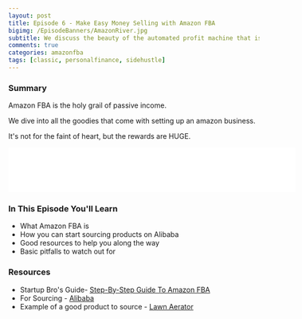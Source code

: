 ```yaml
---
layout: post
title: Episode 6 - Make Easy Money Selling with Amazon FBA
bigimg: /EpisodeBanners/AmazonRiver.jpg
subtitle: We discuss the beauty of the automated profit machine that is Amazon FBA. We give you a quick startup guide and some of the things to look out for when sourcing potential products.
comments: true
categories: amazonfba
tags: [classic, personalfinance, sidehustle]
---
```


### Summary

Amazon FBA is the holy grail of passive income. 

We dive into all the goodies that come with setting up an amazon business.

It's not for the faint of heart, but the rewards are HUGE.

<iframe style="border: none" src="//html5-player.libsyn.com/embed/episode/id/5301124/height/90/width/576/theme/custom/autonext/no/thumbnail/yes/autoplay/no/preload/no/no_addthis/no/direction/backward/render-playlist/no/custom-color/87A93A/" height="90" width="576" scrolling="no"  allowfullscreen webkitallowfullscreen mozallowfullscreen oallowfullscreen msallowfullscreen></iframe>


### In This Episode You'll Learn

* What Amazon FBA is
* How you can start sourcing products on Alibaba
* Good resources to help you along the way
* Basic pitfalls to watch out for

### Resources

* Startup Bro's Guide- [Step-By-Step Guide To Amazon FBA](https://startupbros.com/step-by-step-guide-on-how-to-find-a-profitable-product-to-sell/)
* For Sourcing - [Alibaba](https://www.alibaba.com/)
* Example of a good product to source - [Lawn Aerator](https://www.amazon.com/s/ref=nb_sb_ss_c_1_7?url=search-alias%3Daps&field-keywords=lawn+aerator&sprefix=lawn+ae%2Caps%2C1117&crid=288INV1TA2X59)

<br><br>